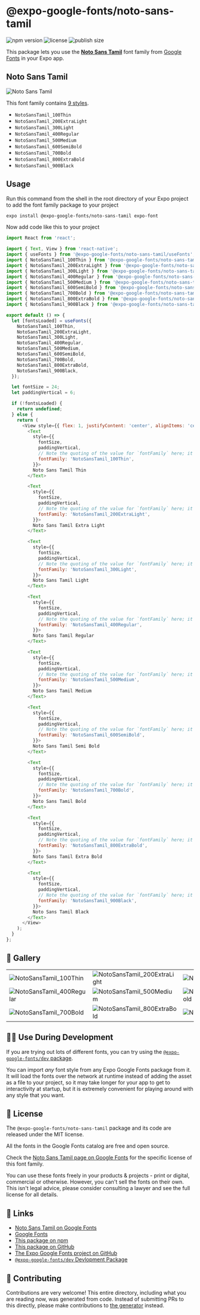 # @expo-google-fonts/noto-sans-tamil

![npm version](https://flat.badgen.net/npm/v/@expo-google-fonts/noto-sans-tamil)
![license](https://flat.badgen.net/github/license/expo/google-fonts)
![publish size](https://flat.badgen.net/packagephobia/install/@expo-google-fonts/noto-sans-tamil)

This package lets you use the [**Noto Sans Tamil**](https://fonts.google.com/specimen/Noto+Sans+Tamil) font family from [Google Fonts](https://fonts.google.com/) in your Expo app.

## Noto Sans Tamil

![Noto Sans Tamil](./font-family.png)

This font family contains [9 styles](#-gallery).

- `NotoSansTamil_100Thin`
- `NotoSansTamil_200ExtraLight`
- `NotoSansTamil_300Light`
- `NotoSansTamil_400Regular`
- `NotoSansTamil_500Medium`
- `NotoSansTamil_600SemiBold`
- `NotoSansTamil_700Bold`
- `NotoSansTamil_800ExtraBold`
- `NotoSansTamil_900Black`

## Usage

Run this command from the shell in the root directory of your Expo project to add the font family package to your project
```sh
expo install @expo-google-fonts/noto-sans-tamil expo-font
```

Now add code like this to your project
```js
import React from 'react';

import { Text, View } from 'react-native';
import { useFonts } from '@expo-google-fonts/noto-sans-tamil/useFonts';
import { NotoSansTamil_100Thin } from '@expo-google-fonts/noto-sans-tamil/100Thin';
import { NotoSansTamil_200ExtraLight } from '@expo-google-fonts/noto-sans-tamil/200ExtraLight';
import { NotoSansTamil_300Light } from '@expo-google-fonts/noto-sans-tamil/300Light';
import { NotoSansTamil_400Regular } from '@expo-google-fonts/noto-sans-tamil/400Regular';
import { NotoSansTamil_500Medium } from '@expo-google-fonts/noto-sans-tamil/500Medium';
import { NotoSansTamil_600SemiBold } from '@expo-google-fonts/noto-sans-tamil/600SemiBold';
import { NotoSansTamil_700Bold } from '@expo-google-fonts/noto-sans-tamil/700Bold';
import { NotoSansTamil_800ExtraBold } from '@expo-google-fonts/noto-sans-tamil/800ExtraBold';
import { NotoSansTamil_900Black } from '@expo-google-fonts/noto-sans-tamil/900Black';

export default () => {
  let [fontsLoaded] = useFonts({
    NotoSansTamil_100Thin,
    NotoSansTamil_200ExtraLight,
    NotoSansTamil_300Light,
    NotoSansTamil_400Regular,
    NotoSansTamil_500Medium,
    NotoSansTamil_600SemiBold,
    NotoSansTamil_700Bold,
    NotoSansTamil_800ExtraBold,
    NotoSansTamil_900Black,
  });

  let fontSize = 24;
  let paddingVertical = 6;

  if (!fontsLoaded) {
    return undefined;
  } else {
    return (
      <View style={{ flex: 1, justifyContent: 'center', alignItems: 'center' }}>
        <Text
          style={{
            fontSize,
            paddingVertical,
            // Note the quoting of the value for `fontFamily` here; it expects a string!
            fontFamily: 'NotoSansTamil_100Thin',
          }}>
          Noto Sans Tamil Thin
        </Text>

        <Text
          style={{
            fontSize,
            paddingVertical,
            // Note the quoting of the value for `fontFamily` here; it expects a string!
            fontFamily: 'NotoSansTamil_200ExtraLight',
          }}>
          Noto Sans Tamil Extra Light
        </Text>

        <Text
          style={{
            fontSize,
            paddingVertical,
            // Note the quoting of the value for `fontFamily` here; it expects a string!
            fontFamily: 'NotoSansTamil_300Light',
          }}>
          Noto Sans Tamil Light
        </Text>

        <Text
          style={{
            fontSize,
            paddingVertical,
            // Note the quoting of the value for `fontFamily` here; it expects a string!
            fontFamily: 'NotoSansTamil_400Regular',
          }}>
          Noto Sans Tamil Regular
        </Text>

        <Text
          style={{
            fontSize,
            paddingVertical,
            // Note the quoting of the value for `fontFamily` here; it expects a string!
            fontFamily: 'NotoSansTamil_500Medium',
          }}>
          Noto Sans Tamil Medium
        </Text>

        <Text
          style={{
            fontSize,
            paddingVertical,
            // Note the quoting of the value for `fontFamily` here; it expects a string!
            fontFamily: 'NotoSansTamil_600SemiBold',
          }}>
          Noto Sans Tamil Semi Bold
        </Text>

        <Text
          style={{
            fontSize,
            paddingVertical,
            // Note the quoting of the value for `fontFamily` here; it expects a string!
            fontFamily: 'NotoSansTamil_700Bold',
          }}>
          Noto Sans Tamil Bold
        </Text>

        <Text
          style={{
            fontSize,
            paddingVertical,
            // Note the quoting of the value for `fontFamily` here; it expects a string!
            fontFamily: 'NotoSansTamil_800ExtraBold',
          }}>
          Noto Sans Tamil Extra Bold
        </Text>

        <Text
          style={{
            fontSize,
            paddingVertical,
            // Note the quoting of the value for `fontFamily` here; it expects a string!
            fontFamily: 'NotoSansTamil_900Black',
          }}>
          Noto Sans Tamil Black
        </Text>
      </View>
    );
  }
};

```

## 🔡 Gallery


||||
|-|-|-|
|![NotoSansTamil_100Thin](./NotoSansTamil_100Thin.ttf.png)|![NotoSansTamil_200ExtraLight](./NotoSansTamil_200ExtraLight.ttf.png)|![NotoSansTamil_300Light](./NotoSansTamil_300Light.ttf.png)||
|![NotoSansTamil_400Regular](./NotoSansTamil_400Regular.ttf.png)|![NotoSansTamil_500Medium](./NotoSansTamil_500Medium.ttf.png)|![NotoSansTamil_600SemiBold](./NotoSansTamil_600SemiBold.ttf.png)||
|![NotoSansTamil_700Bold](./NotoSansTamil_700Bold.ttf.png)|![NotoSansTamil_800ExtraBold](./NotoSansTamil_800ExtraBold.ttf.png)|![NotoSansTamil_900Black](./NotoSansTamil_900Black.ttf.png)||


## 👩‍💻 Use During Development

If you are trying out lots of different fonts, you can try using the [`@expo-google-fonts/dev` package](https://github.com/expo/google-fonts/tree/master/font-packages/dev#readme).

You can import *any* font style from any Expo Google Fonts package from it. It will load the fonts
over the network at runtime instead of adding the asset as a file to your project, so it may take longer
for your app to get to interactivity at startup, but it is extremely convenient
for playing around with any style that you want.

## 📖 License

The `@expo-google-fonts/noto-sans-tamil` package and its code are released under the MIT license.

All the fonts in the Google Fonts catalog are free and open source.

Check the [Noto Sans Tamil page on Google Fonts](https://fonts.google.com/specimen/Noto+Sans+Tamil) for the specific license of this font family.

You can use these fonts freely in your products & projects - print or digital, commercial or otherwise. However, you can't sell the fonts on their own. This isn't legal advice, please consider consulting a lawyer and see the full license for all details.

## 🔗 Links

- [Noto Sans Tamil on Google Fonts](https://fonts.google.com/specimen/Noto+Sans+Tamil)
- [Google Fonts](https://fonts.google.com/)
- [This package on npm](https://www.npmjs.com/package/@expo-google-fonts/noto-sans-tamil)
- [This package on GitHub](https://github.com/expo/google-fonts/tree/master/font-packages/noto-sans-tamil)
- [The Expo Google Fonts project on GitHub](https://github.com/expo/google-fonts)
- [`@expo-google-fonts/dev` Devlopment Package](https://github.com/expo/google-fonts/tree/master/font-packages/dev)

## 🤝 Contributing

Contributions are very welcome! This entire directory, including what you are reading now, was generated from code. Instead of submitting PRs to this directly, please make contributions to [the generator](https://github.com/expo/google-fonts/tree/master/packages/generator) instead.
